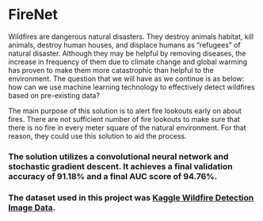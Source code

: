 # FireNet

Wildfires are dangerous natural disasters. They destroy animals habitat, kill animals, destroy human houses, and displace humans as “refugees” of natural disaster. Although they may be helpful by removing diseases, the increase in frequency of them due to climate change and global warming has proven to make them more catastrophic than helpful to the environment. The question that we will have as we continue is as below: how can we use machine learning technology to effectively detect wildfires based on pre-existing data?

The main purpose of this solution is to alert fire lookouts early on about fires. There are not sufficient number of fire lookouts to make sure that there is no fire in every meter square of the natural environment. For that reason, they could use this solution to aid the process.

### The solution utilizes a convolutional neural network and stochastic gradient descent. It achieves a final validation accuracy of 91.18% and a final AUC score of 94.76%.

### The dataset used in this project was [Kaggle Wildfire Detection Image Data](https://www.kaggle.com/datasets/brsdincer/wildfire-detection-image-data).

